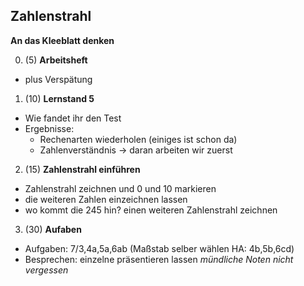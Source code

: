 Zahlenstrahl
------------
**An das Kleeblatt denken**

0. (5) **Arbeitsheft**
  - plus Verspätung

1. (10) **Lernstand 5**
  - Wie fandet ihr den Test
  - Ergebnisse:
    - Rechenarten wiederholen (einiges ist schon da)
    - Zahlenverständnis -> daran arbeiten wir zuerst

2. (15) **Zahlenstrahl einführen**
  - Zahlenstrahl zeichnen und 0 und 10 markieren
  - die weiteren Zahlen einzeichnen lassen
  - wo kommt die 245 hin? einen weiteren Zahlenstrahl zeichnen

3. (30) **Aufaben**
  - Aufgaben: 7/3,4a,5a,6ab (Maßstab selber wählen HA: 4b,5b,6cd)
  - Besprechen: einzelne präsentieren lassen *mündliche Noten nicht vergessen*
